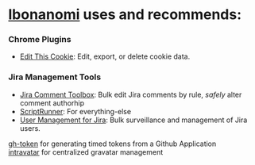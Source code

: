 # [lbonanomi](https://github.com/lbonanomi) uses and recommends:

### Chrome Plugins

* [Edit This Cookie](https://chrome.google.com/webstore/detail/editthiscookie/fngmhnnpilhplaeedifhccceomclgfbg?hl=en): Edit, export, or delete cookie data.

### Jira Management Tools
* [Jira Comment Toolbox](https://marketplace.atlassian.com/apps/1214301/comment-toolbox-for-jira): Bulk edit Jira comments by rule, *safely* alter comment authorhip
* [ScriptRunner](https://marketplace.atlassian.com/apps/6820/scriptrunner-for-jira): For everything-else  
* [User Management for Jira](https://marketplace.atlassian.com/apps/1215285/user-management-for-jira): Bulk surveillance and management of Jira users.  

[gh-token](https://github.com/Link-/gh-token) for generating timed tokens from a Github Application  
[intravatar](https://github.com/bertbaron/intravatar) for centralized gravatar management  
